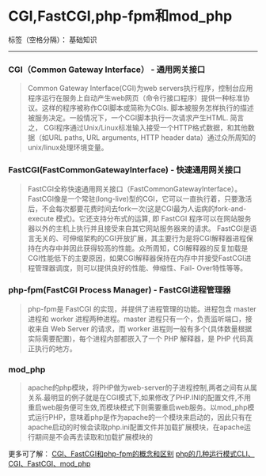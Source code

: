 ﻿# CGI,FastCGI,php-fpm和mod_php

标签（空格分隔）： 基础知识

---

### CGI（Common Gateway Interface） - 通用网关接口

> Common Gateway Interface(CGI)为web servers执行程序，控制台应用程序运行在服务上自动产生web网页（命令行接口程序）提供一种标准协议。这样的程序被称作CGI脚本或简称为CGIs. 脚本被服务怎样执行的描述被服务决定。一般情况下，一个CGI脚本执行一次请求产生HTML. 简言之， CGI程序通过Unix/Linux标准输入接受一个HTTP格式数据，和其他数据（如URL paths, URL arguments, HTTP header data）通过众所周知的unix/linux处理环境变量。


### FastCGI(FastCommonGatewayInterface) - 快速通用网关接口

> FastCGI全称快速通用网关接口（FastCommonGatewayInterface）。
FastCGI像是一个常驻(long-live)型的CGI，它可以一直执行着，只要激活后，不会每次都要花费时间去fork一次(这是CGI最为人诟病的fork-and-execute 模式)。它还支持分布式的运算, 即 FastCGI 程序可以在网站服务器以外的主机上执行并且接受来自其它网站服务器来的请求。
FastCGI是语言无关的、可伸缩架构的CGI开放扩展，其主要行为是将CGI解释器进程保持在内存中并因此获得较高的性能。众所周知，CGI解释器的反复加载是CGI性能低下的主要原因，如果CGI解释器保持在内存中并接受FastCGI进程管理器调度，则可以提供良好的性能、伸缩性、Fail- Over特性等等。


### php-fpm(FastCGI Process Manager) - FastCGI进程管理器

> php-fpm是 FastCGI 的实现，并提供了进程管理的功能。进程包含 master 进程和 worker 进程两种进程。master 进程只有一个，负责监听端口，接收来自 Web Server 的请求，而 worker 进程则一般有多个(具体数量根据实际需要配置)，每个进程内部都嵌入了一个 PHP 解释器，是 PHP 代码真正执行的地方。

### mod_php

> apache的php模块，将PHP做为web-server的子进程控制,两者之间有从属关系.最明显的例子就是在CGI模式下,如果修改了PHP.INI的配置文件,不用重启web服务便可生效,而模块模式下则需要重启web服务。以mod_php模式运行PHP，意味着php是作为apache的一个模块来启动的，因此只有在apache启动的时候会读取php.ini配置文件并加载扩展模块，在apache运行期间是不会再去读取和加载扩展模块的


更多可了解：
[CGI、FastCGI和php-fpm的概念和区别][1]
[php的几种运行模式CLI、CGI、FastCGI、mod_php][2]


  [1]: https://www.cnblogs.com/zuochuang/p/6509773.html
  [2]: https://www.cnblogs.com/orlion/p/5282753.html